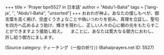 +++
title = 'Prayer bpn5527 in 日本語'
author = "Abdu'l-Bahá"
tags = ['lang-ja', '', "Abdu'l-Bahá", "unsorted"]
+++
おおわが神よ。あなたの僕しもべが、御言葉を高く掲げ、空虚くうきょなことや偽いつわりを拒み、真理を立証し、聖句を四方へ広めるよう助け、輝きを現わし、正しい人々の心に朝の光をもたらすことができますよう援助し給え。
　まことに、あなたは寛大なる御方におわし、許し給う御方にまします。

(Source category: ティーチング（一般の祈り）)
(Bahaiprayers.net ID: 5527)
